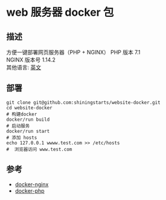# web 服务器 docker 包
## 描述
方便一键部署网页服务器（PHP + NGINX）
PHP 版本 7.1  
NGINX 版本号 1.14.2  
其他语言:
[英文](./README.md)
## 部署
```shell
git clone git@github.com:shiningstarts/website-docker.git
cd website-docker
# 构建docker
docker/run build
# 启动服务
docker/run start
# 添加 hosts
echo 127.0.0.1 wwww.test.com >> /etc/hosts
#  浏览器访问 www.test.com
```
## 参考
- [docker-nginx](https://github.com/nginxinc/docker-nginx/)
- [docker-php](https://github.com/docker-library/php)
